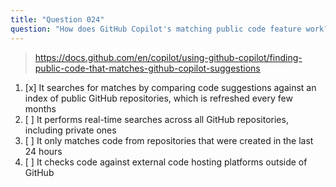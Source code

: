 ```yaml
---
title: "Question 024"
question: "How does GitHub Copilot's matching public code feature work?"
---
```


> https://docs.github.com/en/copilot/using-github-copilot/finding-public-code-that-matches-github-copilot-suggestions 
1. [x] It searches for matches by comparing code suggestions against an index of public GitHub repositories, which is refreshed every few months
1. [ ] It performs real-time searches across all GitHub repositories, including private ones
1. [ ] It only matches code from repositories that were created in the last 24 hours
1. [ ] It checks code against external code hosting platforms outside of GitHub

